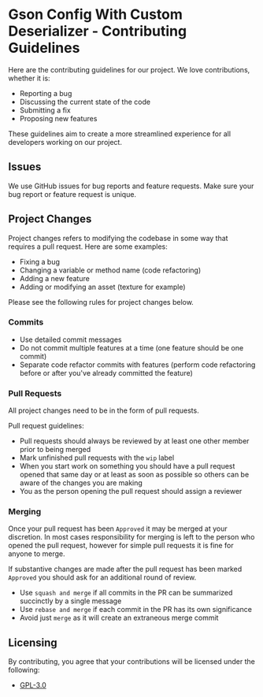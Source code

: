 # Gson Config With Custom Deserializer - Contributing Guidelines
Here are the contributing guidelines for our project. We love contributions, whether it is:
* Reporting a bug
* Discussing the current state of the code
* Submitting a fix
* Proposing new features

These guidelines aim to create a more streamlined experience for all developers working on our project.

## Issues
We use GitHub issues for bug reports and feature requests. Make sure your bug report or feature request is unique.

## Project Changes
Project changes refers to modifying the codebase in some way that requires a pull request. Here are some examples:
* Fixing a bug
* Changing a variable or method name (code refactoring)
* Adding a new feature
* Adding or modifying an asset (texture for example)

Please see the following rules for project changes below.

### Commits
- Use detailed commit messages
- Do not commit multiple features at a time (one feature should be one commit)
- Separate code refactor commits with features (perform code refactoring before or after you've already committed the feature)

### Pull Requests
All project changes need to be in the form of pull requests.

Pull request guidelines:
- Pull requests should always be reviewed by at least one other member prior to being merged
- Mark unfinished pull requests with the `wip` label
- When you start work on something you should have a pull request opened that same day or at least as soon as possible so others can be aware of the changes you are making
- You as the person opening the pull request should assign a reviewer

### Merging
Once your pull request has been `Approved` it may be merged at your discretion. In most cases responsibility for merging is left to the person who opened the pull request, however for simple pull requests it is fine for anyone to merge.

If substantive changes are made after the pull request has been marked `Approved` you should ask for an additional round of review.

- Use `squash and merge` if all commits in the PR can be summarized succinctly by a single message
- Use `rebase and merge` if each commit in the PR has its own significance
- Avoid just `merge` as it will create an extraneous merge commit

## Licensing
By contributing, you agree that your contributions will be licensed under the following:
* [GPL-3.0](https://choosealicense.com/licenses/mit/)
